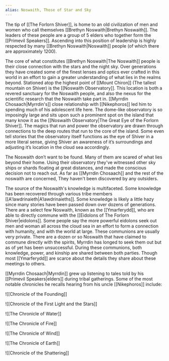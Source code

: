 ```yaml
---
alias: Noswaith, Those of Star and Sky
---
```


The tip of [[The Forlorn Shiver]], is home to an old civilization of men and women who call themselves [[Brethyn Noswaith|Brethyn Noswaith]]. The leaders of these people are a group of 5 elders who together form the [[Primevil Speakers]]. Ascending into this position of leadership is highly respected by many [[Brethyn Noswaith|Noswaith]] people (of which there are approximately 1200).

The core of what constitutes [[Brethyn Noswaith|The Noswaith]] people is their close connection with the stars and the night sky. Over generations they have created some of the finest lenses and optics ever crafted in this world in an effort to gain a greater understanding of what lies in the realms beyond. Stationed atop the highest point of [[Mount Chiron]] (The tallest mountain on Shiver) is the [[Noswaith Observatory]]. This location is both a revered sanctuary for the Noswaith people, and also the nexus for the scientific research that the Noswaith take part in. [[Myrrdin Chosaach|Myrrdin's]] close relationship with [[Nikephoros]] led him to spending much of his adolescent life here. The dome-like observatory is so imposingly large and sits upon such a prominent spot on the island that many know it as the [[Noswaith Observatory|The Great Eye of the Forlorn Shiver]]. The magics that run and power the observatory are drawn through connections to the deep routes that run to the core of the island. Some even tell stories that the observatory itself functions as the eye of Shiver in a more literal sense, giving Shiver an awareness of it’s surroundings and adjusting it’s location in the cloud sea accordingly.

The Noswaith don’t want to be found. Many of them are scared of what lies beyond their home. Using their observatory they've witnessed other sky ships or shards floating at great distances, and made the conscious decision not to reach out. As far as [[Myrrdin Chosaach]] and the rest of the noswaith are concerned, They haven't been discovered by any outsiders.

The source of the Noswaith's knowledge is multifaceted. Some knowledge has been recovered through various tribe members [[A'lawdrinaieth|A’lawdrinaieths]]. Some knowledge is likely a little hazy since many stories have been passed down over dozens of generations. There are a select few Noswaith, known as the [[Ymarferydd]], who are able to directly commune with the [[Eidolons of The Forlorn Shiver|eidolons]]. Some people say the more powerful eidolons seek out men and woman all across the cloud sea in an effort to form a connection with humanity, and with the world at large. These communions are usually very private. There are a dozen or so Noswaith that have claimed to commune directly with the spirits, Myrrdin has longed to seek them out but as of yet has been unsuccessful. During these communions, both knowledge, power, and kinship are shared between both parties. Though most [[Ymarferydd]] are scarce about the details they share about these meetings to others.

[[Myrrdin Chosaach|Myrrdin]] grew up listening to tales told by his [[Primevil Speakers|elders]] during tribal gatherings. Some of the most notable chronicles he recalls hearing from his uncle [[Nikephoros]] include:

![[Chronicle of the Founding]]

![[Chronicle of the First Light and the Stars]]

![[The Chronicle of Water]]

![[The Chronicle of Fire]]

![[The Chronicle of Wind]]
 
![[The Chronicle of Earth]]

![[Chronicle of the Shattering]]
